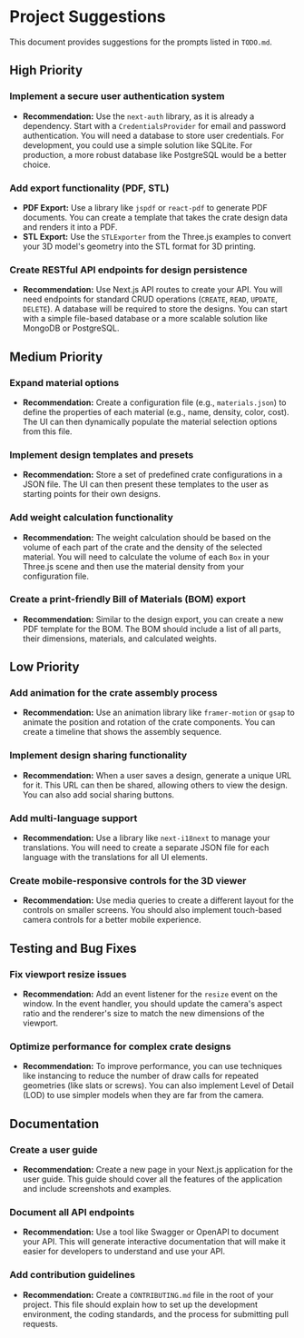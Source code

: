 # Project Suggestions

This document provides suggestions for the prompts listed in `TODO.md`.

## High Priority

### Implement a secure user authentication system

- **Recommendation:** Use the `next-auth` library, as it is already a dependency. Start with a `CredentialsProvider` for email and password authentication. You will need a database to store user credentials. For development, you could use a simple solution like SQLite. For production, a more robust database like PostgreSQL would be a better choice.

### Add export functionality (PDF, STL)

- **PDF Export:** Use a library like `jspdf` or `react-pdf` to generate PDF documents. You can create a template that takes the crate design data and renders it into a PDF.
- **STL Export:** Use the `STLExporter` from the Three.js examples to convert your 3D model's geometry into the STL format for 3D printing.

### Create RESTful API endpoints for design persistence

- **Recommendation:** Use Next.js API routes to create your API. You will need endpoints for standard CRUD operations (`CREATE`, `READ`, `UPDATE`, `DELETE`). A database will be required to store the designs. You can start with a simple file-based database or a more scalable solution like MongoDB or PostgreSQL.

## Medium Priority

### Expand material options

- **Recommendation:** Create a configuration file (e.g., `materials.json`) to define the properties of each material (e.g., name, density, color, cost). The UI can then dynamically populate the material selection options from this file.

### Implement design templates and presets

- **Recommendation:** Store a set of predefined crate configurations in a JSON file. The UI can then present these templates to the user as starting points for their own designs.

### Add weight calculation functionality

- **Recommendation:** The weight calculation should be based on the volume of each part of the crate and the density of the selected material. You will need to calculate the volume of each `Box` in your Three.js scene and then use the material density from your configuration file.

### Create a print-friendly Bill of Materials (BOM) export

- **Recommendation:** Similar to the design export, you can create a new PDF template for the BOM. The BOM should include a list of all parts, their dimensions, materials, and calculated weights.

## Low Priority

### Add animation for the crate assembly process

- **Recommendation:** Use an animation library like `framer-motion` or `gsap` to animate the position and rotation of the crate components. You can create a timeline that shows the assembly sequence.

### Implement design sharing functionality

- **Recommendation:** When a user saves a design, generate a unique URL for it. This URL can then be shared, allowing others to view the design. You can also add social sharing buttons.

### Add multi-language support

- **Recommendation:** Use a library like `next-i18next` to manage your translations. You will need to create a separate JSON file for each language with the translations for all UI elements.

### Create mobile-responsive controls for the 3D viewer

- **Recommendation:** Use media queries to create a different layout for the controls on smaller screens. You should also implement touch-based camera controls for a better mobile experience.

## Testing and Bug Fixes

### Fix viewport resize issues

- **Recommendation:** Add an event listener for the `resize` event on the window. In the event handler, you should update the camera's aspect ratio and the renderer's size to match the new dimensions of the viewport.

### Optimize performance for complex crate designs

- **Recommendation:** To improve performance, you can use techniques like instancing to reduce the number of draw calls for repeated geometries (like slats or screws). You can also implement Level of Detail (LOD) to use simpler models when they are far from the camera.

## Documentation

### Create a user guide

- **Recommendation:** Create a new page in your Next.js application for the user guide. This guide should cover all the features of the application and include screenshots and examples.

### Document all API endpoints

- **Recommendation:** Use a tool like Swagger or OpenAPI to document your API. This will generate interactive documentation that will make it easier for developers to understand and use your API.

### Add contribution guidelines

- **Recommendation:** Create a `CONTRIBUTING.md` file in the root of your project. This file should explain how to set up the development environment, the coding standards, and the process for submitting pull requests.
